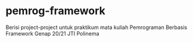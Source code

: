 # pemrog-framework
Berisi project-project untuk praktikum mata kuliah Pemrograman Berbasis Framework Genap 20/21 JTI Polinema
